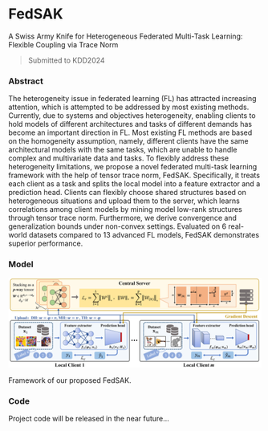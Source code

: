# FedSAK
A Swiss Army Knife for Heterogeneous Federated Multi-Task Learning: Flexible Coupling via Trace Norm

> Submitted to KDD2024

### Abstract

The heterogeneity issue in federated learning (FL) has attracted increasing attention, which is attempted to be addressed by most existing methods. Currently, due to systems and objectives heterogeneity, enabling clients to hold models of different architectures and tasks of different demands has become an important direction in FL. 
Most existing FL methods are based on the homogeneity assumption, namely, different clients have the same architectural models with the same tasks, which are unable to handle complex and multivariate data and tasks. 
To flexibly address these heterogeneity limitations, we propose a novel federated multi-task learning framework with the help of tensor trace norm, FedSAK. Specifically, it treats each client as a task and splits the local model into a feature extractor and a prediction head. 
Clients can flexibly choose shared structures based on heterogeneous situations and upload them to the server, which learns correlations among client models by mining model low-rank structures through tensor trace norm.
Furthermore, we derive convergence and generalization bounds under non-convex settings. Evaluated on 6 real-world datasets compared to 13 advanced FL models, FedSAK demonstrates superior performance.

### Model

![图片](img/frame.png)

Framework of our proposed FedSAK.

### Code
Project code will be released in the near future...